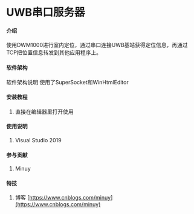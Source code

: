 # UWB串口服务器

#### 介绍
使用DWM1000进行室内定位，通过串口连接UWB基站获得定位信息，再通过TCP把位置信息转发到其他应用程序上。

#### 软件架构
软件架构说明
使用了SuperSocket和WinHtmlEditor


#### 安装教程

1.  直接在编辑器里打开使用

#### 使用说明

1.  Visual Studio 2019

#### 参与贡献

1.  Minuy


#### 特技

1.  博客 [https://www.cnblogs.com/minuy](https://www.cnblogs.com/minuy)

